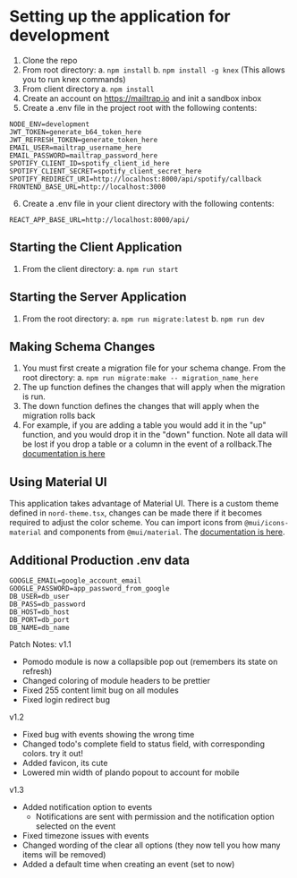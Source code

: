 # Setting up the application for development

1. Clone the repo
2. From root directory:
  a. `npm install`
  b. `npm install -g knex` (This allows you to run knex commands)
3. From client directory
  a. `npm install`
4. Create an account on <https://mailtrap.io> and init a sandbox inbox
5. Create a .env file in the project root with the following contents:

```
NODE_ENV=development
JWT_TOKEN=generate_b64_token_here
JWT_REFRESH_TOKEN=generate_token_here
EMAIL_USER=mailtrap_username_here
EMAIL_PASSWORD=mailtrap_password_here
SPOTIFY_CLIENT_ID=spotify_client_id_here
SPOTIFY_CLIENT_SECRET=spotify_client_secret_here
SPOTIFY_REDIRECT_URI=http://localhost:8000/api/spotify/callback
FRONTEND_BASE_URL=http://localhost:3000
```

6. Create a .env file in your client directory with the following contents:

```
REACT_APP_BASE_URL=http://localhost:8000/api/
```

## Starting the Client Application

1. From the client directory:
  a. `npm run start`

## Starting the Server Application

1. From the root directory:
  a. `npm run migrate:latest`
  b. `npm run dev`

## Making Schema Changes

1. You must first create a migration file for your schema change. From the root directory:
  a. `npm run migrate:make -- migration_name_here`
2. The up function defines the changes that will apply when the migration is run.
3. The down function defines the changes that will apply when the migration rolls back
4. For example, if you are adding a table you would add it in the "up" function, and you would drop it in the "down" function. Note all data will be lost if you drop a table or a column in the event of a rollback.The [documentation is here](https://knexjs.org/guide/)

## Using Material UI

This application takes advantage of Material UI. There is a custom theme defined in `nord-theme.tsx`, changes can be made there if it becomes required to adjust the color scheme. You can import icons from `@mui/icons-material` and components from `@mui/material`. The [documentation is here](https://mui.com/material-ui/react-autocomplete/).

## Additional Production .env data

```
GOOGLE_EMAIL=google_account_email
GOOGLE_PASSWORD=app_password_from_google
DB_USER=db_user
DB_PASS=db_password
DB_HOST=db_host
DB_PORT=db_port
DB_NAME=db_name
```

Patch Notes:
v1.1

* Pomodo module is now a collapsible pop out (remembers its state on refresh)
* Changed coloring of module headers to be prettier
* Fixed 255 content limit bug on all modules
* Fixed login redirect bug

v1.2

* Fixed bug with events showing the wrong time
* Changed todo's complete field to status field, with corresponding colors. try it out!
* Added favicon, its cute
* Lowered min width of plando popout to account for mobile

v1.3

* Added notification option to events
  * Notifications are sent with permission and the notification option selected on the event
* Fixed timezone issues with events
* Changed wording of the clear all options (they now tell you how many items will be removed)
* Added a default time when creating an event (set to now)
